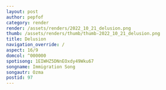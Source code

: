```yaml
---
layout: post
author: pepfof
category: render
render: /assets/renders/2022_10_21_delusion.png
thumb: /assets/renders/thumb/thumb-2022_10_21_delusion.png
title: Delusion
navigation_override: /
aspect: 16/9
domcol: ^000000
spotisong: 1EIWHZ5DNnEOxdy49Wku67
songname: Immigration Song
songautr: Ozma
postid: 97
---
```


<!--USER BEGIN 1-->

<!--USER END 1-->

<!--more-->
<!--USER BEGIN 2-->

<!--USER END 2-->

